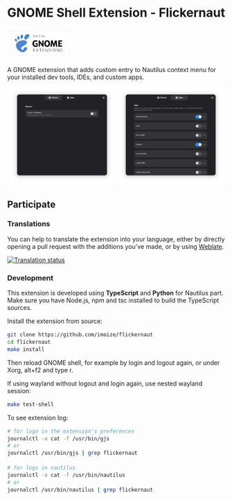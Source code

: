 # GNOME Shell Extension - Flickernaut

[<img src="assets/get_it_on_gnome_extensions.png" height="70">](https://extensions.gnome.org/extension/8101/flickernaut/)

A GNOME extension that adds custom entry to Nautilus context menu for your installed dev tools, IDEs, and custom apps.

<p align="center">
    <img src="assets/preview1.png" alt="Flickernaut Preview" style="max-width: 49%;" />
    <img src="assets/preview2.png" alt="Flickernaut Preview" style="max-width: 49%;" />
</p>

## Participate

### Translations

You can help to translate the extension into your language, either by directly opening a pull request with the additions you've made, or by using [Weblate](https://hosted.weblate.org/engage/flickernaut).

[![Translation status](https://hosted.weblate.org/widget/flickernaut/multi-auto.svg)](https://hosted.weblate.org/engage/flickernaut/)

### Development

This extension is developed using **TypeScript** and **Python** for Nautilus part. Make sure you have Node.js, npm and tsc installed to build the TypeScript sources.

Install the extension from source:

```bash
git clone https://github.com/imoize/flickernaut
cd flickernaut
make install
```

Then reload GNOME shell, for example by login and logout again, or under Xorg, alt+f2 and type r.

If using wayland without logout and login again, use nested wayland session:

```bash
make test-shell
```

To see extension log:

```bash
# for logs in the extension's preferences
journalctl -o cat -f /usr/bin/gjs
# or
journalctl /usr/bin/gjs | grep flickernaut

# for logs in nautilus
journalctl -o cat -f /usr/bin/nautilus
# or
journalctl /usr/bin/nautilus | grep flickernaut
```
